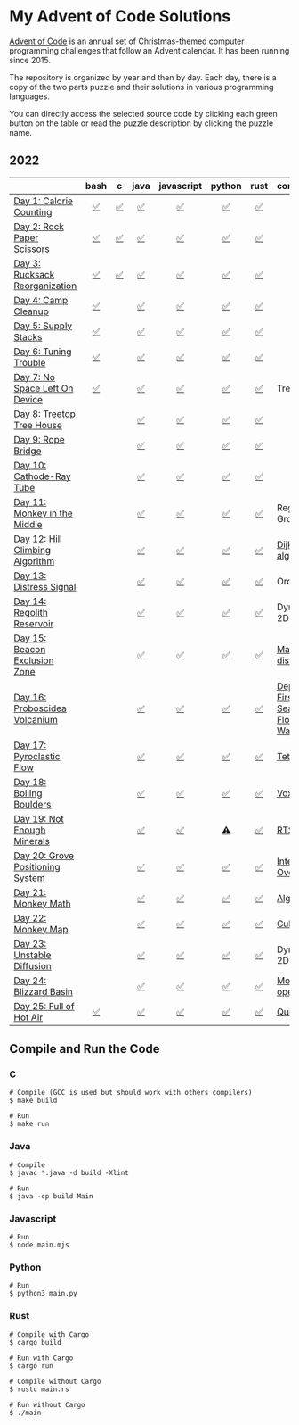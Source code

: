 # My Advent of Code Solutions

[Advent of Code](https://adventofcode.com/) is an annual set of Christmas-themed computer programming challenges that follow an Advent calendar. It has been running since 2015.

The repository is organized by year and then by day. Each day, there is a copy of the two parts puzzle and their solutions in various programming languages.

You can directly access the selected source code by clicking each green button on the table or read the puzzle description by clicking the puzzle name.

## 2022
|     | bash | c | java | javascript | python | rust | comments |
|:----|:---:|:---:|:---:|:---:|:---:|:---:|:----|
| [Day 1: Calorie Counting](2022/01) |[:white_check_mark:](2022/01/bash)|[:white_check_mark:](2022/01/c)|[:white_check_mark:](2022/01/java)|[:white_check_mark:](2022/01/javascript)|[:white_check_mark:](2022/01/python)|[:white_check_mark:](2022/01/rust)| |
| [Day 2: Rock Paper Scissors](2022/02) |[:white_check_mark:](2022/02/bash)|[:white_check_mark:](2022/02/c)|[:white_check_mark:](2022/02/java)|[:white_check_mark:](2022/02/javascript)|[:white_check_mark:](2022/02/python)|[:white_check_mark:](2022/02/rust)| |
| [Day 3: Rucksack Reorganization](2022/03) |[:white_check_mark:](2022/03/bash)|[:white_check_mark:](2022/03/c)|[:white_check_mark:](2022/03/java)|[:white_check_mark:](2022/03/javascript)|[:white_check_mark:](2022/03/python)|[:white_check_mark:](2022/03/rust)| |
| [Day 4: Camp Cleanup](2022/04) |[:white_check_mark:](2022/04/bash)| |[:white_check_mark:](2022/04/java)|[:white_check_mark:](2022/04/javascript)|[:white_check_mark:](2022/04/python)|[:white_check_mark:](2022/04/rust)| |
| [Day 5: Supply Stacks](2022/05) |[:white_check_mark:](2022/05/bash)| |[:white_check_mark:](2022/05/java)|[:white_check_mark:](2022/05/javascript)|[:white_check_mark:](2022/05/python)|[:white_check_mark:](2022/05/rust)| |
| [Day 6: Tuning Trouble](2022/06) |[:white_check_mark:](2022/06/bash)| |[:white_check_mark:](2022/06/java)|[:white_check_mark:](2022/06/javascript)|[:white_check_mark:](2022/06/python)|[:white_check_mark:](2022/06/rust)| |
| [Day 7: No Space Left On Device](2022/07) |[:white_check_mark:](2022/07/bash)| |[:white_check_mark:](2022/07/java)|[:white_check_mark:](2022/07/javascript)|[:white_check_mark:](2022/07/python)|[:white_check_mark:](2022/07/rust)| Trees |
| [Day 8: Treetop Tree House](2022/08) | | |[:white_check_mark:](2022/08/java)|[:white_check_mark:](2022/08/javascript)|[:white_check_mark:](2022/08/python)|[:white_check_mark:](2022/08/rust)| |
| [Day 9: Rope Bridge](2022/09) | | |[:white_check_mark:](2022/09/java)|[:white_check_mark:](2022/09/javascript)|[:white_check_mark:](2022/09/python)|[:white_check_mark:](2022/09/rust)| |
| [Day 10: Cathode-Ray Tube](2022/10) | | |[:white_check_mark:](2022/10/java)|[:white_check_mark:](2022/10/javascript)|[:white_check_mark:](2022/10/python)|[:white_check_mark:](2022/10/rust)| |
| [Day 11: Monkey in the Middle](2022/11) | | |[:white_check_mark:](2022/11/java)|[:white_check_mark:](2022/11/javascript)|[:white_check_mark:](2022/11/python)|[:white_check_mark:](2022/11/rust)| Regex Groups |
| [Day 12: Hill Climbing Algorithm](2022/12) | | |[:white_check_mark:](2022/12/java)|[:white_check_mark:](2022/12/javascript)|[:white_check_mark:](2022/12/python)|[:white_check_mark:](2022/12/rust)| [Dijkstra's algorithm](https://en.wikipedia.org/wiki/Pathfinding#Dijkstra's_algorithm) |
| [Day 13: Distress Signal](2022/13) | | |[:white_check_mark:](2022/13/java)|[:white_check_mark:](2022/13/javascript)|[:white_check_mark:](2022/13/python)|[:white_check_mark:](2022/13/rust)| Ordering |
| [Day 14: Regolith Reservoir](2022/14) | | |[:white_check_mark:](2022/14/java)|[:white_check_mark:](2022/14/javascript)|[:white_check_mark:](2022/14/python)|[:white_check_mark:](2022/14/rust)| Dynamic 2D Grid |
| [Day 15: Beacon Exclusion Zone](2022/15) | | |[:white_check_mark:](2022/15/java)|[:white_check_mark:](2022/15/javascript)|[:white_check_mark:](2022/15/python)|[:white_check_mark:](2022/15/rust)| [Manhattan distance](https://en.wikipedia.org/wiki/Taxicab_geometry) |
| [Day 16: Proboscidea Volcanium](2022/16) | | |[:white_check_mark:](2022/16/java)|[:white_check_mark:](2022/16/javascript)|[:white_check_mark:](2022/16/python)|[:white_check_mark:](2022/16/rust)| [Depth-First Search](https://en.wikipedia.org/wiki/Depth-first_search) / [Floyd-Warshall](https://en.wikipedia.org/wiki/Floyd%E2%80%93Warshall_algorithm) |
| [Day 17: Pyroclastic Flow](2022/17) | | |[:white_check_mark:](2022/17/java)|[:white_check_mark:](2022/17/javascript)|[:white_check_mark:](2022/17/python)|[:white_check_mark:](2022/17/rust)| [Tetris](https://en.wikipedia.org/wiki/Tetris) |
| [Day 18: Boiling Boulders](2022/18) | | |[:white_check_mark:](2022/18/java)|[:white_check_mark:](2022/18/javascript)|[:white_check_mark:](2022/18/python)|[:white_check_mark:](2022/18/rust)| [Voxel](https://en.wikipedia.org/wiki/Voxel) |
| [Day 19: Not Enough Minerals](2022/19) | | |[:white_check_mark:](2022/19/java)|[:white_check_mark:](2022/19/javascript)|[:warning:](2022/19/python "This solution needs to be completed; in theory, the principal method works but runs so slow (45 min for one Blueprint). So I am saving this for the moment.")|[:white_check_mark:](2022/19/rust)| [RTS](https://en.wikipedia.org/wiki/Real-time_strategy) |
| [Day 20: Grove Positioning System](2022/20) | | |[:white_check_mark:](2022/20/java)|[:white_check_mark:](2022/20/javascript)|[:white_check_mark:](2022/20/python)|[:white_check_mark:](2022/20/rust)| [Integer Overflow](https://en.wikipedia.org/wiki/Integer_overflow) |
| [Day 21: Monkey Math](2022/21) | | |[:white_check_mark:](2022/21/java)|[:white_check_mark:](2022/21/javascript)|[:white_check_mark:](2022/21/python)|[:white_check_mark:](2022/21/rust)| [Algebra](https://en.wikipedia.org/wiki/Algebra) |
| [Day 22: Monkey Map](2022/22) | | |[:white_check_mark:](2022/22/java)|[:white_check_mark:](2022/22/javascript)|[:white_check_mark:](2022/22/python)|[:white_check_mark:](2022/22/rust)| [Cube](https://en.wikipedia.org/wiki/Cube) |
| [Day 23: Unstable Diffusion](2022/23) | | |[:white_check_mark:](2022/23/java)|[:white_check_mark:](2022/23/javascript)|[:white_check_mark:](2022/23/python)|[:white_check_mark:](2022/23/rust)| Dynamic 2D Grid |
| [Day 24: Blizzard Basin](2022/24) | | |[:white_check_mark:](2022/24/java)|[:white_check_mark:](2022/24/javascript)|[:white_check_mark:](2022/24/python)|[:white_check_mark:](2022/24/rust)| [Modulo operation](https://en.wikipedia.org/wiki/Modulo_operation) |
| [Day 25: Full of Hot Air](2022/25) |[:white_check_mark:](2022/25/bash)| |[:white_check_mark:](2022/25/java)|[:white_check_mark:](2022/25/javascript)|[:white_check_mark:](2022/25/python)|[:white_check_mark:](2022/25/rust)| [Quinary](https://en.wikipedia.org/wiki/Quinary) |
## Compile and Run the Code
### C
```
# Compile (GCC is used but should work with others compilers)
$ make build

# Run
$ make run
```

### Java
```
# Compile
$ javac *.java -d build -Xlint

# Run
$ java -cp build Main
```

### Javascript
```
# Run
$ node main.mjs
```

### Python
```
# Run
$ python3 main.py
```

### Rust
```
# Compile with Cargo
$ cargo build

# Run with Cargo
$ cargo run

# Compile without Cargo
$ rustc main.rs

# Run without Cargo
$ ./main
```

